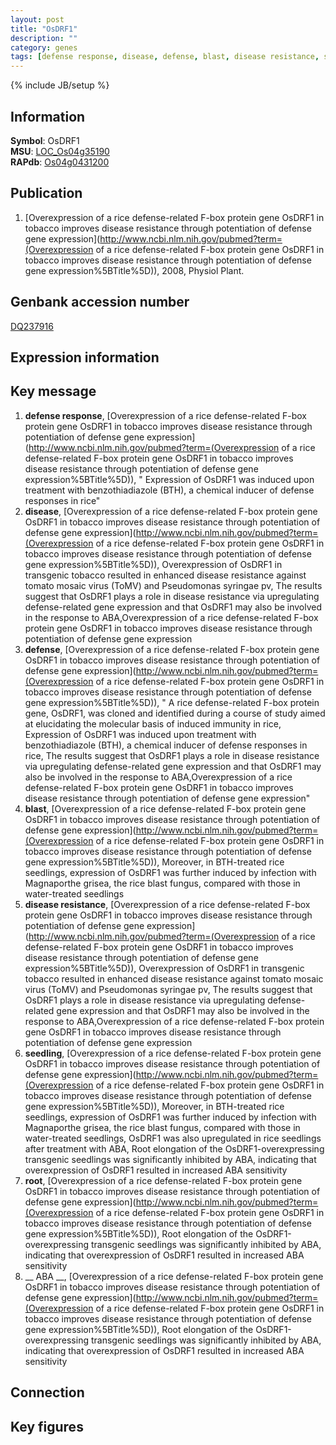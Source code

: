 ```yaml
---
layout: post
title: "OsDRF1"
description: ""
category: genes
tags: [defense response, disease, defense, blast, disease resistance, seedling, root,  ABA , Gene]
---
```

{% include JB/setup %}

## Information
__Symbol__: OsDRF1  
__MSU__: [LOC_Os04g35190](http://rice.plantbiology.msu.edu/cgi-bin/ORF_infopage.cgi?orf=LOC_Os04g35190)  
__RAPdb__: [Os04g0431200](http://rapdb.dna.affrc.go.jp/viewer/gbrowse_details/irgsp1?name=Os04g0431200)  

## Publication
1. [Overexpression of a rice defense-related F-box protein gene OsDRF1 in tobacco improves disease resistance through potentiation of defense gene expression](http://www.ncbi.nlm.nih.gov/pubmed?term=(Overexpression of a rice defense-related F-box protein gene OsDRF1 in tobacco improves disease resistance through potentiation of defense gene expression%5BTitle%5D)), 2008, Physiol Plant.

## Genbank accession number
[DQ237916](http://www.ncbi.nlm.nih.gov/nuccore/DQ237916)

## Expression information

## Key message
1. __defense response__, [Overexpression of a rice defense-related F-box protein gene OsDRF1 in tobacco improves disease resistance through potentiation of defense gene expression](http://www.ncbi.nlm.nih.gov/pubmed?term=(Overexpression of a rice defense-related F-box protein gene OsDRF1 in tobacco improves disease resistance through potentiation of defense gene expression%5BTitle%5D)), " Expression of OsDRF1 was induced upon treatment with benzothiadiazole (BTH), a chemical inducer of defense responses in rice"
2. __disease__, [Overexpression of a rice defense-related F-box protein gene OsDRF1 in tobacco improves disease resistance through potentiation of defense gene expression](http://www.ncbi.nlm.nih.gov/pubmed?term=(Overexpression of a rice defense-related F-box protein gene OsDRF1 in tobacco improves disease resistance through potentiation of defense gene expression%5BTitle%5D)),  Overexpression of OsDRF1 in transgenic tobacco resulted in enhanced disease resistance against tomato mosaic virus (ToMV) and Pseudomonas syringae pv, The results suggest that OsDRF1 plays a role in disease resistance via upregulating defense-related gene expression and that OsDRF1 may also be involved in the response to ABA,Overexpression of a rice defense-related F-box protein gene OsDRF1 in tobacco improves disease resistance through potentiation of defense gene expression
3. __defense__, [Overexpression of a rice defense-related F-box protein gene OsDRF1 in tobacco improves disease resistance through potentiation of defense gene expression](http://www.ncbi.nlm.nih.gov/pubmed?term=(Overexpression of a rice defense-related F-box protein gene OsDRF1 in tobacco improves disease resistance through potentiation of defense gene expression%5BTitle%5D)), " A rice defense-related F-box protein gene, OsDRF1, was cloned and identified during a course of study aimed at elucidating the molecular basis of induced immunity in rice, Expression of OsDRF1 was induced upon treatment with benzothiadiazole (BTH), a chemical inducer of defense responses in rice, The results suggest that OsDRF1 plays a role in disease resistance via upregulating defense-related gene expression and that OsDRF1 may also be involved in the response to ABA,Overexpression of a rice defense-related F-box protein gene OsDRF1 in tobacco improves disease resistance through potentiation of defense gene expression"
4. __blast__, [Overexpression of a rice defense-related F-box protein gene OsDRF1 in tobacco improves disease resistance through potentiation of defense gene expression](http://www.ncbi.nlm.nih.gov/pubmed?term=(Overexpression of a rice defense-related F-box protein gene OsDRF1 in tobacco improves disease resistance through potentiation of defense gene expression%5BTitle%5D)),  Moreover, in BTH-treated rice seedlings, expression of OsDRF1 was further induced by infection with Magnaporthe grisea, the rice blast fungus, compared with those in water-treated seedlings
5. __disease resistance__, [Overexpression of a rice defense-related F-box protein gene OsDRF1 in tobacco improves disease resistance through potentiation of defense gene expression](http://www.ncbi.nlm.nih.gov/pubmed?term=(Overexpression of a rice defense-related F-box protein gene OsDRF1 in tobacco improves disease resistance through potentiation of defense gene expression%5BTitle%5D)),  Overexpression of OsDRF1 in transgenic tobacco resulted in enhanced disease resistance against tomato mosaic virus (ToMV) and Pseudomonas syringae pv, The results suggest that OsDRF1 plays a role in disease resistance via upregulating defense-related gene expression and that OsDRF1 may also be involved in the response to ABA,Overexpression of a rice defense-related F-box protein gene OsDRF1 in tobacco improves disease resistance through potentiation of defense gene expression
6. __seedling__, [Overexpression of a rice defense-related F-box protein gene OsDRF1 in tobacco improves disease resistance through potentiation of defense gene expression](http://www.ncbi.nlm.nih.gov/pubmed?term=(Overexpression of a rice defense-related F-box protein gene OsDRF1 in tobacco improves disease resistance through potentiation of defense gene expression%5BTitle%5D)),  Moreover, in BTH-treated rice seedlings, expression of OsDRF1 was further induced by infection with Magnaporthe grisea, the rice blast fungus, compared with those in water-treated seedlings, OsDRF1 was also upregulated in rice seedlings after treatment with ABA, Root elongation of the OsDRF1-overexpressing transgenic seedlings was significantly inhibited by ABA, indicating that overexpression of OsDRF1 resulted in increased ABA sensitivity
7. __root__, [Overexpression of a rice defense-related F-box protein gene OsDRF1 in tobacco improves disease resistance through potentiation of defense gene expression](http://www.ncbi.nlm.nih.gov/pubmed?term=(Overexpression of a rice defense-related F-box protein gene OsDRF1 in tobacco improves disease resistance through potentiation of defense gene expression%5BTitle%5D)),  Root elongation of the OsDRF1-overexpressing transgenic seedlings was significantly inhibited by ABA, indicating that overexpression of OsDRF1 resulted in increased ABA sensitivity
8. __ ABA __, [Overexpression of a rice defense-related F-box protein gene OsDRF1 in tobacco improves disease resistance through potentiation of defense gene expression](http://www.ncbi.nlm.nih.gov/pubmed?term=(Overexpression of a rice defense-related F-box protein gene OsDRF1 in tobacco improves disease resistance through potentiation of defense gene expression%5BTitle%5D)),  Root elongation of the OsDRF1-overexpressing transgenic seedlings was significantly inhibited by ABA, indicating that overexpression of OsDRF1 resulted in increased ABA sensitivity

## Connection

## Key figures


